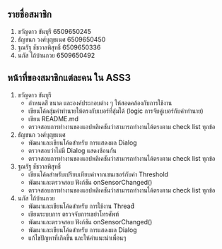 ## รายชื่อสมาชิก
1. ขวัญดาว ขันบุรี 6509650245
2. ธัญชนก วงศ์บุญธเนศ 6509650450
3. ฐณรัฐ ชัชวาลพิสุทธิ์ 6509650336
4. นภัส ไถ้บ้านกวย 6509650492

## หน้าที่ของสมาชิกแต่ละคน ใน ASS3
1. ขวัญดาว ขันบุรี
   - กำหนดสี ขนาด และองค์ประกอบต่าง ๆ ให้สอดคล้องกับการใช้งาน
   - เขียนโค้ดสุ่มคำทำนายให้ตรงกับเบอร์ที่สุ่มได้ (logic การจับคู่เบอร์กับคำทำนาย)
   - เขียน README.md
   - ตรวจสอบการทำงานของแอปพลิเคชันว่าสามารถทำงานได้ตรงตาม check list ทุกข้อ
2. ธัญชนก วงศ์บุญธเนศ
   - พัฒนาและเขียนโค้ดสำหรับ การแสดงผล Dialog
   - ตรวจสอบว่าไม่มี Dialog แสดงซ้อนกัน
   - ตรวจสอบการทำงานของแอปพลิเคชันว่าสามารถทำงานได้ตรงตาม check list ทุกข้อ
3. ฐณรัฐ ชัชวาลพิสุทธิ์
   -  เขียนโค้ดสำหรับเปรียบเทียบค่าจากเซนเซอร์กับค่า Threshold
   -  พัฒนาและตรวจสอบ ฟังก์ชัน onSensorChanged()
   -  ตรวจสอบการทำงานของแอปพลิเคชันว่าสามารถทำงานได้ตรงตาม check list ทุกข้อ
4. นภัส ไถ้บ้านกวย
   - พัฒนาและเขียนโค้ดสำหรับ การใช้งาน Thread้
   - เขียนระบบการ ตรวจจับการเขย่าโทรศัพท์ 
   - พัฒนาและตรวจสอบ ฟังก์ชัน onSensorChanged()
   - พัฒนาและเขียนโค้ดสำหรับ การแสดงผล Dialog
   - แก้ไขปัญหาที่เกิดขึ้น และให้คำแนะนำเพื่อนๆ

